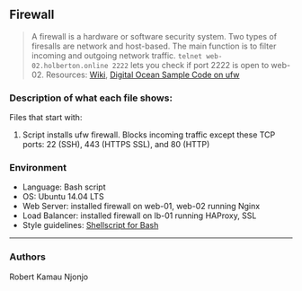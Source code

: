 ## Firewall
> A firewall is a hardware or software security system. Two types of firesalls are network and host-based. The main function is to filter incoming and outgoing network traffic. ```telnet web-02.holberton.online 2222``` lets you check if port 2222 is open to web-02. Resources: [Wiki](https://en.wikipedia.org/wiki/Firewall_%28computing%29), [Digital Ocean Sample Code on ufw](https://www.digitalocean.com/community/tutorials/how-to-set-up-a-firewall-with-ufw-on-ubuntu-14-04)

### Description of what each file shows:
Files that start with:
1. Script installs ufw firewall. Blocks incoming traffic except these TCP ports: 22 (SSH), 443 (HTTPS SSL), and 80 (HTTP)

### Environment
* Language: Bash script
* OS: Ubuntu 14.04 LTS
* Web Server: installed firewall on web-01, web-02 running Nginx
* Load Balancer: installed firewall on lb-01 running HAProxy, SSL
* Style guidelines: [Shellscript for Bash](https://github.com/koalaman/shellcheck)

---
### Authors
Robert Kamau Njonjo

